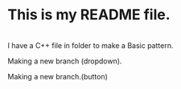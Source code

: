 # This is my README file.
<br>
I have a C++ file in folder to make a Basic pattern.
<p>Making a new branch (dropdown).</p>
<p>Making a new branch.(button)</p>
